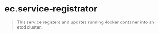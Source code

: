 # ec.service-registrator

> This service registers and updates running docker container into an etcd cluster.